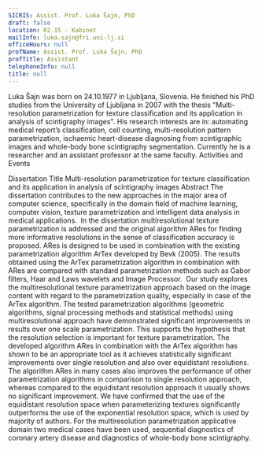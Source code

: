 ```yaml
---
SICRIS: Assist. Prof. Luka Šajn, PhD
draft: false
location: R2.15 - Kabinet
mailInfo: luka.sajn@fri.uni-lj.si
officeHours: null
profName: Assist. Prof. Luka Šajn, PhD
profTitle: Assistant
telephoneInfo: null
title: null
---
```



Luka Šajn was born on 24.10.1977 in Ljubljana, Slovenia. He finished his PhD studies from the University of Ljubljana in 2007 with the thesis "Multi-resolution parametrization for texture classification and its application in analysis of scintigraphy images". His research interests are in: automating medical report’s classification, cell counting, multi-resolution pattern parametrization, ischaemic heart-disease diagnosing from scintigraphic images and whole-body bone scintigraphy segmentation. Currently he is a researcher and an assistant professor at the same faculty.
Activities and Events

Dissertation
Title
Multi-resolution parametrization for texture classification and its application in analysis of scintigraphy images
Abstract
The dissertation contributes to the new approaches in the major area of computer science, specifically in the domain field of machine learning, computer vision, texture parametrization and intelligent data analysis in medical applications. 
In the dissertation multiresolutional texture parametrization is addressed and the original algorithm ARes for finding more informative resolutions in the sense of classification accuracy is proposed. ARes is designed to be used in combination with the existing parametrization algorithm ArTex developed by Bevk (2005). The results obtained using the ArTex parametrization algorithm in combination with ARes are compared with standard parametrization methods such as Gabor filters, Haar and Laws wavelets and Image Processor. 
Our study explores the multiresolutional texture parametrization approach based on the image content with regard to the parametrization quality, especially in case of the ArTex algorithm. The tested parametrization algorithms (geometric algorithms, signal processing methods and statistical methods) using multiresolutional approach have demonstrated significant improvements in results over one scale parametrization. This supports the hypothesis that the resolution selection is important for texture parametrization. The developed algorithm ARes in combination with the ArTex algorithm has shown to be an appropriate tool as it achieves statistically significant improvements over single resolution and also over equidistant resolutions. The algorithm ARes in many cases also improves the performance of other parametrization algorithms in comparison to single resolution approach, whereas compared to the equidistant resolution approach it usually shows no significant improvement. We have confirmed that the use of the equidistant resolution space when parameterizing textures significantly outperforms the use of the exponential resolution space, which is used by majority of authors.
For the multiresolution parametrization applicative domain two medical cases have been used, sequential diagnostics of coronary artery disease and diagnostics of whole-body bone scintigraphy.